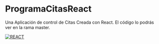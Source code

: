 # ProgramaCitasReact
Una Aplicación de control de Citas Creada con React.
El código lo podrás ver en la rama master.

[![REACT](https://img.shields.io/badge/REACT-0077B5?style=for-the-badge&logo=REACT&logoColor=white&labelColor=101010)]()



